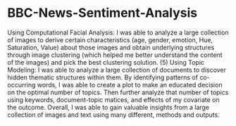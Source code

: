 # BBC-News-Sentiment-Analysis
Using Computational Facial Analysis:
I was able to analyze a large collection of images to derive certain characteristics (age, gender, emotion, Hue, Saturation, Value) about those images and obtain underlying structures through image clustering (which helped me better understand the content of the images) and pick the best clustering solution. (5)
Using Topic Modeling:
I was able to analyze a large collection of documents to discover hidden thematic structures within them. By identifying patterns of co-occurring words, I was able to create a plot to make an educated decision on the optimal number of topics. Then further analyze that number of topics using keywords, document-topic matices, and effects of my covariate on the outcome.
Overall, I was able to gain valuable insights from a large collection of images and text using many different, methods and outputs.




